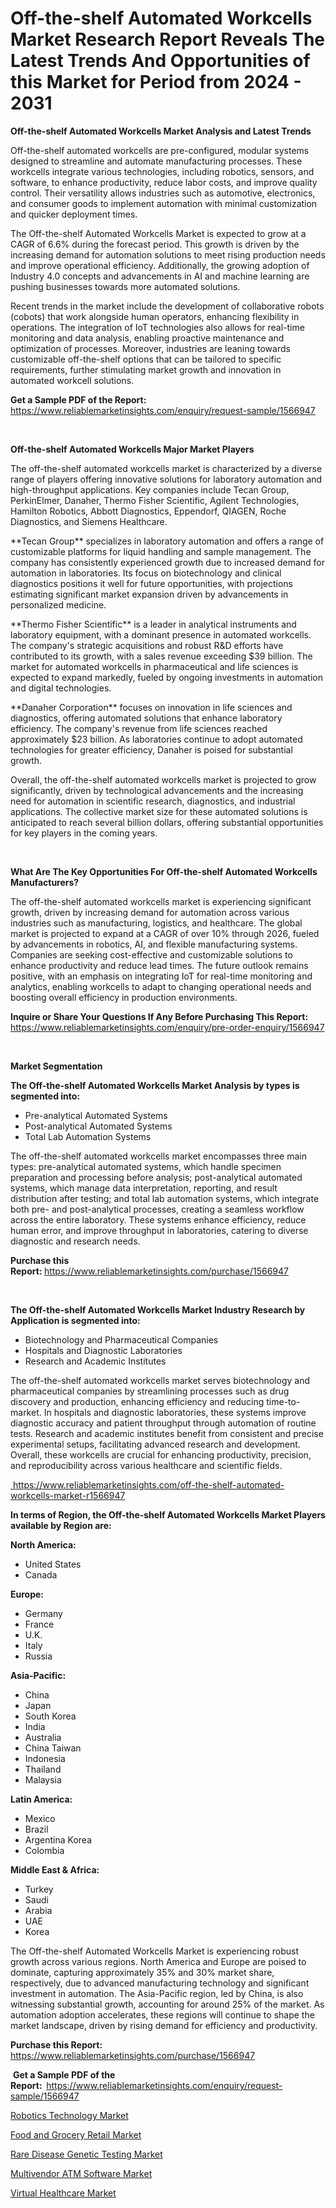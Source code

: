 <p><h1>Off-the-shelf Automated Workcells Market Research Report Reveals The Latest Trends And Opportunities of this Market for Period from 2024 - 2031</h1></p><p><strong>Off-the-shelf Automated Workcells Market Analysis and Latest Trends</strong></p>
<p><p>Off-the-shelf automated workcells are pre-configured, modular systems designed to streamline and automate manufacturing processes. These workcells integrate various technologies, including robotics, sensors, and software, to enhance productivity, reduce labor costs, and improve quality control. Their versatility allows industries such as automotive, electronics, and consumer goods to implement automation with minimal customization and quicker deployment times.</p><p>The Off-the-shelf Automated Workcells Market is expected to grow at a CAGR of 6.6% during the forecast period. This growth is driven by the increasing demand for automation solutions to meet rising production needs and improve operational efficiency. Additionally, the growing adoption of Industry 4.0 concepts and advancements in AI and machine learning are pushing businesses towards more automated solutions.</p><p>Recent trends in the market include the development of collaborative robots (cobots) that work alongside human operators, enhancing flexibility in operations. The integration of IoT technologies also allows for real-time monitoring and data analysis, enabling proactive maintenance and optimization of processes. Moreover, industries are leaning towards customizable off-the-shelf options that can be tailored to specific requirements, further stimulating market growth and innovation in automated workcell solutions.</p></p>
<p><strong>Get a Sample PDF of the Report:&nbsp;</strong> <a href="https://www.reliablemarketinsights.com/enquiry/request-sample/1566947?utm_campaign=1894&utm_medium=2&utm_source=Github&utm_content=ia&utm_term=26122024&utm_id=off-the-shelf-automated-workcells">https://www.reliablemarketinsights.com/enquiry/request-sample/1566947</a></p>
<p>&nbsp;</p>
<p><strong>Off-the-shelf Automated Workcells Major Market Players</strong></p>
<p><p>The off-the-shelf automated workcells market is characterized by a diverse range of players offering innovative solutions for laboratory automation and high-throughput applications. Key companies include Tecan Group, PerkinElmer, Danaher, Thermo Fisher Scientific, Agilent Technologies, Hamilton Robotics, Abbott Diagnostics, Eppendorf, QIAGEN, Roche Diagnostics, and Siemens Healthcare.</p><p>**Tecan Group** specializes in laboratory automation and offers a range of customizable platforms for liquid handling and sample management. The company has consistently experienced growth due to increased demand for automation in laboratories. Its focus on biotechnology and clinical diagnostics positions it well for future opportunities, with projections estimating significant market expansion driven by advancements in personalized medicine.</p><p>**Thermo Fisher Scientific** is a leader in analytical instruments and laboratory equipment, with a dominant presence in automated workcells. The company's strategic acquisitions and robust R&D efforts have contributed to its growth, with a sales revenue exceeding $39 billion. The market for automated workcells in pharmaceutical and life sciences is expected to expand markedly, fueled by ongoing investments in automation and digital technologies.</p><p>**Danaher Corporation** focuses on innovation in life sciences and diagnostics, offering automated solutions that enhance laboratory efficiency. The company's revenue from life sciences reached approximately $23 billion. As laboratories continue to adopt automated technologies for greater efficiency, Danaher is poised for substantial growth.</p><p>Overall, the off-the-shelf automated workcells market is projected to grow significantly, driven by technological advancements and the increasing need for automation in scientific research, diagnostics, and industrial applications. The collective market size for these automated solutions is anticipated to reach several billion dollars, offering substantial opportunities for key players in the coming years.</p></p>
<p>&nbsp;</p>
<p><strong>What Are The Key Opportunities For Off-the-shelf Automated Workcells Manufacturers?</strong></p>
<p><p>The off-the-shelf automated workcells market is experiencing significant growth, driven by increasing demand for automation across various industries such as manufacturing, logistics, and healthcare. The global market is projected to expand at a CAGR of over 10% through 2026, fueled by advancements in robotics, AI, and flexible manufacturing systems. Companies are seeking cost-effective and customizable solutions to enhance productivity and reduce lead times. The future outlook remains positive, with an emphasis on integrating IoT for real-time monitoring and analytics, enabling workcells to adapt to changing operational needs and boosting overall efficiency in production environments.</p></p>
<p><strong>Inquire or Share Your Questions If Any Before Purchasing This Report:</strong> <a href="https://www.reliablemarketinsights.com/enquiry/pre-order-enquiry/1566947?utm_campaign=1894&utm_medium=2&utm_source=Github&utm_content=ia&utm_term=26122024&utm_id=off-the-shelf-automated-workcells">https://www.reliablemarketinsights.com/enquiry/pre-order-enquiry/1566947</a></p>
<p>&nbsp;</p>
<p><strong>Market Segmentation</strong></p>
<p><strong>The Off-the-shelf Automated Workcells Market Analysis by types is segmented into:</strong></p>
<p><ul><li>Pre-analytical Automated Systems</li><li>Post-analytical Automated Systems</li><li>Total Lab Automation Systems</li></ul></p>
<p><p>The off-the-shelf automated workcells market encompasses three main types: pre-analytical automated systems, which handle specimen preparation and processing before analysis; post-analytical automated systems, which manage data interpretation, reporting, and result distribution after testing; and total lab automation systems, which integrate both pre- and post-analytical processes, creating a seamless workflow across the entire laboratory. These systems enhance efficiency, reduce human error, and improve throughput in laboratories, catering to diverse diagnostic and research needs.</p></p>
<p><strong>Purchase this Report:&nbsp;</strong><a href="https://www.reliablemarketinsights.com/purchase/1566947?utm_campaign=1894&utm_medium=2&utm_source=Github&utm_content=ia&utm_term=26122024&utm_id=off-the-shelf-automated-workcells">https://www.reliablemarketinsights.com/purchase/1566947</a></p>
<p>&nbsp;</p>
<p><strong>The Off-the-shelf Automated Workcells Market Industry Research by Application is segmented into:</strong></p>
<p><ul><li>Biotechnology and Pharmaceutical Companies</li><li>Hospitals and Diagnostic Laboratories</li><li>Research and Academic Institutes</li></ul></p>
<p><p>The off-the-shelf automated workcells market serves biotechnology and pharmaceutical companies by streamlining processes such as drug discovery and production, enhancing efficiency and reducing time-to-market. In hospitals and diagnostic laboratories, these systems improve diagnostic accuracy and patient throughput through automation of routine tests. Research and academic institutes benefit from consistent and precise experimental setups, facilitating advanced research and development. Overall, these workcells are crucial for enhancing productivity, precision, and reproducibility across various healthcare and scientific fields.</p></p>
<p><a href="https://www.reliablemarketinsights.com/off-the-shelf-automated-workcells-market-r1566947?utm_campaign=1894&utm_medium=2&utm_source=Github&utm_content=ia&utm_term=26122024&utm_id=off-the-shelf-automated-workcells">&nbsp;https://www.reliablemarketinsights.com/off-the-shelf-automated-workcells-market-r1566947</a></p>
<p><strong>In terms of Region, the Off-the-shelf Automated Workcells Market Players available by Region are:</strong></p>
<p>
    <p> <strong> North America: </strong>
        <ul>
            <li>United States</li>
            <li>Canada</li>
        </ul>
        </p> 
    <p> <strong> Europe: </strong>
        <ul>
            <li>Germany</li>
            <li>France</li>
            <li>U.K.</li>
            <li>Italy</li>
            <li>Russia</li>
        </ul>
        </p> 
    <p> <strong> Asia-Pacific: </strong>
        <ul>
            <li>China</li>
            <li>Japan</li>
            <li>South Korea</li>
            <li>India</li>
            <li>Australia</li>
            <li>China Taiwan</li>
            <li>Indonesia</li>
            <li>Thailand</li>
            <li>Malaysia</li>
        </ul>
        </p> 
    <p> <strong> Latin America: </strong>
        <ul>
            <li>Mexico</li>
            <li>Brazil</li>
            <li>Argentina Korea</li>
            <li>Colombia</li>
        </ul>
        </p> 
    <p> <strong> Middle East & Africa: </strong>
        <ul>
            <li>Turkey</li>
            <li>Saudi</li>
            <li>Arabia</li>
            <li>UAE</li>
            <li>Korea</li>
        </ul>
    </p>
    </p>
<p><p>The Off-the-shelf Automated Workcells Market is experiencing robust growth across various regions. North America and Europe are poised to dominate, capturing approximately 35% and 30% market share, respectively, due to advanced manufacturing technology and significant investment in automation. The Asia-Pacific region, led by China, is also witnessing substantial growth, accounting for around 25% of the market. As automation adoption accelerates, these regions will continue to shape the market landscape, driven by rising demand for efficiency and productivity.</p></p>
<p><strong>Purchase this Report: </strong><a href="https://www.reliablemarketinsights.com/purchase/1566947?utm_campaign=1894&utm_medium=2&utm_source=Github&utm_content=ia&utm_term=26122024&utm_id=off-the-shelf-automated-workcells">https://www.reliablemarketinsights.com/purchase/1566947</a></p>
<p>&nbsp;<strong>Get a Sample PDF of the Report:&nbsp;&nbsp;</strong><a href="https://www.reliablemarketinsights.com/enquiry/request-sample/1566947?utm_campaign=1894&utm_medium=2&utm_source=Github&utm_content=ia&utm_term=26122024&utm_id=off-the-shelf-automated-workcells">https://www.reliablemarketinsights.com/enquiry/request-sample/1566947</a></p>
<p><strong></strong></p>
<p><p><a href="https://www.linkedin.com/pulse/robotics-technology-market-research-future-outlook-forecasted-92udc?utm_campaign=1894&utm_medium=2&utm_source=Github&utm_content=ia&utm_term=26122024&utm_id=off-the-shelf-automated-workcells">Robotics Technology Market</a></p><p><a href="https://www.linkedin.com/pulse/growth-forecast-revenue-outlook-food-grocery-retail-market-ivqac?utm_campaign=1894&utm_medium=2&utm_source=Github&utm_content=ia&utm_term=26122024&utm_id=off-the-shelf-automated-workcells">Food and Grocery Retail Market</a></p><p><a href="https://www.linkedin.com/pulse/rare-disease-genetic-testing-market-forecast-key-players-ybnlc?utm_campaign=1894&utm_medium=2&utm_source=Github&utm_content=ia&utm_term=26122024&utm_id=off-the-shelf-automated-workcells">Rare Disease Genetic Testing Market</a></p><p><a href="https://www.linkedin.com/pulse/multivendor-atm-software-market-size-expand-cagr-129-xyyyc?utm_campaign=1894&utm_medium=2&utm_source=Github&utm_content=ia&utm_term=26122024&utm_id=off-the-shelf-automated-workcells">Multivendor ATM Software Market</a></p><p><a href="https://www.linkedin.com/pulse/global-virtual-healthcare-market-forecast-2024-2031-expected-c0yrc?utm_campaign=1894&utm_medium=2&utm_source=Github&utm_content=ia&utm_term=26122024&utm_id=off-the-shelf-automated-workcells">Virtual Healthcare Market</a></p></p>